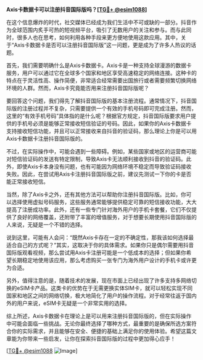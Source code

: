 **Axis卡数据卡可以注册抖音国际版吗？[[TG💪+ @esim1088](https://t.me/s/esim1088)]**

在这个信息爆炸的时代，社交媒体已经成为我们生活中不可或缺的一部分。抖音作为全球范围内炙手可热的短视频平台，吸引了无数用户的关注和参与。而与此同时，很多人也在思考，如何利用各种手段来更方便地使用这款应用。其中，关于“Axis卡数据卡是否可以注册抖音国际版”这一问题，更是成为了许多人热议的话题。

首先，我们需要明确什么是Axis卡数据卡。Axis卡是一种支持全球漫游的数据卡服务，用户可以通过它在全球多个国家和地区享受高速稳定的网络连接。这种卡的特点在于灵活性高、操作简便，非常适合经常需要出国旅行或者需要频繁切换网络环境的人群。然而，Axis卡究竟能否用来注册抖音国际版呢？

要回答这个问题，我们得先了解抖音国际版的基本注册流程。通常情况下，抖音国际版的注册过程并不复杂，只需要提供一个有效的手机号码即可完成注册。然而，这里的“有效手机号码”具体指的是什么呢？根据官方规定，抖音国际版要求用户提供的手机号必须是能够正常接收短信验证的号码。因此，如果你的Axis卡数据卡支持接收短信功能，并且可以正常接收来自抖音的验证码，那么理论上你是可以用Axis卡数据卡注册抖音国际版的。

不过，在实际操作中，可能会遇到一些障碍。例如，某些国家或地区的运营商可能对短信验证码的发送有特定限制，导致Axis卡无法顺利接收到抖音的验证码。此外，即使Axis卡本身没有问题，也有可能因为网络环境不稳定而导致验证码接收失败。因此，在尝试用Axis卡注册抖音国际版之前，建议先测试一下你的卡是否能正常接收短信。

当然，除了Axis卡之外，还有其他方法可以帮助你注册抖音国际版。比如，你可以选择使用虚拟号码服务，这些服务通常能够提供稳定可靠的短信接收功能，大大提高了注册成功率。此外，还有一些专门针对海外用户的手机卡套餐，它们不仅提供了良好的网络覆盖，还附带了丰富的增值服务，对于想要长期使用抖音国际版的人来说，无疑是一个不错的选择。

说到这里，可能有人会问：“既然Axis卡存在一定的不确定性，那我该如何选择最适合自己的方式呢？”其实，这取决于你的具体需求。如果你只是偶尔需要用抖音国际版观看视频，那么尝试用Axis卡注册可能是一个低成本的选择；但如果你希望长期稳定地使用该应用，那么考虑购买一张专门为海外用户设计的手机卡或许更为合适。

另外，值得注意的是，随着技术的发展，现在市面上已经出现了许多支持多网络切换的eSIM卡产品。这类卡的优势在于无需更换实体SIM卡，就可以轻松实现不同国家和地区之间的网络切换，极大地简化了用户的操作流程。对于经常往返于国内外的用户来说，eSIM卡无疑是一个非常实用的选择。

综上所述，Axis卡数据卡在理论上是可以用来注册抖音国际版的，但在实际操作中可能会面临一些挑战。无论你最终选择了哪种方式，最重要的是确保所选方案符合你的实际需求，并且能够在安全、便捷的基础上满足你的使用体验。希望这篇文章能为你带来一些启发，让你在探索抖音国际版的过程中更加得心应手！

[[TG💪+ @esim1088](https://t.me/s/esim1088) ![Image](https://i.postimg.cc/4NQfJmqS/Snipaste-2025-05-13-00-14-12.png)]